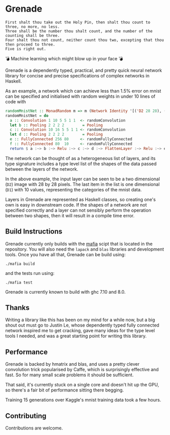 Grenade
=======

```
First shalt thou take out the Holy Pin, then shalt thou count to three, no more, no less.
Three shall be the number thou shalt count, and the number of the counting shall be three.
Four shalt thou not count, neither count thou two, excepting that thou then proceed to three.
Five is right out.
```

💣 Machine learning which might blow up in your face 💣

Grenade is a dependently typed, practical, and pretty quick neural network library for concise and precise
specifications of complex networks in Haskell.

As an example, a network which can achieve less than 1.5% error on mnist can be specified and
initialised with random weights in under 10 lines of code with
```haskell
randomMnistNet :: MonadRandom m => m (Network Identity '[('D2 28 28), ('D3 24 24 10), ('D3 12 12 10), ('D3 12 12 10), ('D3 8 8 16), ('D3 4 4 16), ('D1 256), ('D1 256), ('D1 80), ('D1 80), ('D1 10), ('D1 10)])
randomMnistNet = do
  a :: Convolution 1 10 5 5 1 1  <- randomConvolution
  let b :: Pooling 2 2 2 2        = Pooling
  c :: Convolution 10 16 5 5 1 1 <- randomConvolution
  let d :: Pooling 2 2 2 2        = Pooling
  e :: FullyConnected 256 80     <- randomFullyConnected
  f :: FullyConnected 80  10     <- randomFullyConnected
  return $ a :~> b :~> Relu :~> c :~> d :~> FlattenLayer :~> Relu :~> e :~> Logit :~> f :~> O Logit
```

The network can be thought of as a heterogeneous list of layers, and its type signature includes a type
level list of the shapes of the data passed between the layers of the network.

In the above example, the input layer can be seen to be a two dimensional (`D2`) image with 28 by 28 pixels.
The last item in the list is one dimensional (`D1`) with 10 values, representing the categories of the mnist data.

Layers in Grenade are represented as Haskell classes, so creating one's own is easy in downstream code. If the shapes
of a network are not specified correctly and a layer can not sensibly perform the operation between two shapes, then
it will result in a compile time error.


Build Instructions
------------------
Grenade currently only builds with the [mafia](https://github.com/ambiata/mafia) scipt that is located in the
repository. You will also need the `lapack` and `blas` libraries and development tools. Once you have all
that, Grenade can be build using:

```
./mafia build
```

and the tests run using:

```
./mafia test
```

Grenade is currently known to build with ghc 7.10 and 8.0.


Thanks
------
Writing a library like this has been on my mind for a while now, but a big shout out must go to Justin Le, whose
dependently typed fully connected network inspired me to get cracking, gave many ideas for the type level tools I
needed, and was a great starting point for writing this library.

Performance
-----------
Grenade is backed by hmatrix and blas, and uses a pretty clever convolution trick popularised by Caffe, which
is surprisingly effective and fast. So for many small scale problems it should be sufficient.

That said, it's currently stuck on a single core and doesn't hit up the GPU, so there's a fair bit of performance
sitting there begging.

Training 15 generations over Kaggle's mnist training data took a few hours.

Contributing
------------
Contributions are welcome.
